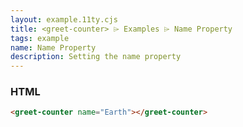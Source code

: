 ```yaml
---
layout: example.11ty.cjs
title: <greet-counter> ⌲ Examples ⌲ Name Property
tags: example
name: Name Property
description: Setting the name property
---
```


<greet-counter name="Earth"></greet-counter>

<h3>HTML</h3>

```html
<greet-counter name="Earth"></greet-counter>
```
